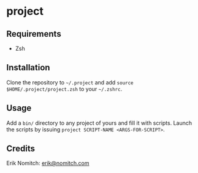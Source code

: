 project
=

Requirements
------------
* Zsh

Installation
------------
Clone the repository to `~/.project` and add `source $HOME/.project/project.zsh` to your `~/.zshrc`.

Usage
-----
Add a `bin/` directory to any project of yours and fill it with scripts.  Launch
the scripts by issuing `project SCRIPT-NAME <ARGS-FOR-SCRIPT>`.

Credits
-------
Erik Nomitch: erik@nomitch.com
